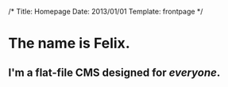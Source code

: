 /*
Title: Homepage
Date: 2013/01/01
Template: frontpage
*/

# The name is **Felix**.
## I'm a flat-file CMS designed for *everyone*.
